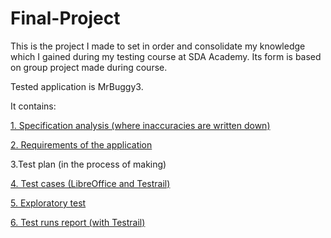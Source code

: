 # Final-Project
This is the project I made to set in order and consolidate my knowledge which I gained during my testing course at SDA Academy. Its form is based on group project made during course.


Tested application is MrBuggy3.


It contains:


[1. Specification analysis (where inaccuracies are written down)](https://github.com/Mateusz1310/Final-Project/blob/main/1.%20Inaccuracies/inaccuracies%20within%20specification.pdf)

[2. Requirements of the application](https://github.com/Mateusz1310/Final-Project/blob/main/2.%20Requirements/requirements.pdf)

3.Test plan (in the process of making)

[4. Test cases (LibreOffice and Testrail)](https://github.com/Mateusz1310/Final-Project/blob/main/4.%20Test%20cases/test%20cases.pdf)

[5. Exploratory test](https://github.com/Mateusz1310/Final-Project/blob/main/5.%20Exploratory%20test/EXPLORATORY%20TEST.pdf)

[6. Test runs report (with Testrail)](https://github.com/Mateusz1310/Final-Project/blob/main/6.%20Test%20runs%20report/testrail-report-5.pdf)
